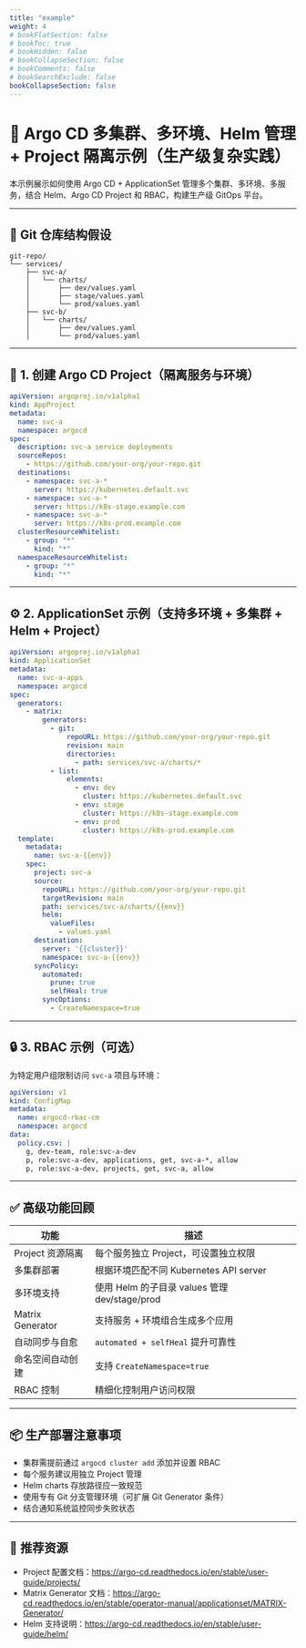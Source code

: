 ```yaml
---
title: "example"
weight: 4
# bookFlatSection: false
# bookToc: true
# bookHidden: false
# bookCollapseSection: false
# bookComments: false
# bookSearchExclude: false
bookCollapseSection: false
---
```

# 🚀 Argo CD 多集群、多环境、Helm 管理 + Project 隔离示例（生产级复杂实践）

本示例展示如何使用 Argo CD + ApplicationSet 管理多个集群、多环境、多服务，结合 Helm、Argo CD Project 和 RBAC，构建生产级 GitOps 平台。

---

## 📁 Git 仓库结构假设

```
git-repo/
└── services/
    ├── svc-a/
    │   └── charts/
    │       ├── dev/values.yaml
    │       ├── stage/values.yaml
    │       └── prod/values.yaml
    ├── svc-b/
    │   └── charts/
    │       ├── dev/values.yaml
    │       └── prod/values.yaml
```

---

## 🧩 1. 创建 Argo CD Project（隔离服务与环境）

```yaml
apiVersion: argoproj.io/v1alpha1
kind: AppProject
metadata:
  name: svc-a
  namespace: argocd
spec:
  description: svc-a service deployments
  sourceRepos:
    - https://github.com/your-org/your-repo.git
  destinations:
    - namespace: svc-a-*
      server: https://kubernetes.default.svc
    - namespace: svc-a-*
      server: https://k8s-stage.example.com
    - namespace: svc-a-*
      server: https://k8s-prod.example.com
  clusterResourceWhitelist:
    - group: "*"
      kind: "*"
  namespaceResourceWhitelist:
    - group: "*"
      kind: "*"
```

---

## ⚙️ 2. ApplicationSet 示例（支持多环境 + 多集群 + Helm + Project）

```yaml
apiVersion: argoproj.io/v1alpha1
kind: ApplicationSet
metadata:
  name: svc-a-apps
  namespace: argocd
spec:
  generators:
    - matrix:
        generators:
          - git:
              repoURL: https://github.com/your-org/your-repo.git
              revision: main
              directories:
                - path: services/svc-a/charts/*
          - list:
              elements:
                - env: dev
                  cluster: https://kubernetes.default.svc
                - env: stage
                  cluster: https://k8s-stage.example.com
                - env: prod
                  cluster: https://k8s-prod.example.com
  template:
    metadata:
      name: svc-a-{{env}}
    spec:
      project: svc-a
      source:
        repoURL: https://github.com/your-org/your-repo.git
        targetRevision: main
        path: services/svc-a/charts/{{env}}
        helm:
          valueFiles:
            - values.yaml
      destination:
        server: '{{cluster}}'
        namespace: svc-a-{{env}}
      syncPolicy:
        automated:
          prune: true
          selfHeal: true
        syncOptions:
          - CreateNamespace=true
```

---

## 🔒 3. RBAC 示例（可选）

为特定用户组限制访问 `svc-a` 项目与环境：

```yaml
apiVersion: v1
kind: ConfigMap
metadata:
  name: argocd-rbac-cm
  namespace: argocd
data:
  policy.csv: |
    g, dev-team, role:svc-a-dev
    p, role:svc-a-dev, applications, get, svc-a-*, allow
    p, role:svc-a-dev, projects, get, svc-a, allow
```

---

## ✅ 高级功能回顾

| 功能 | 描述 |
|------|------|
| Project 资源隔离 | 每个服务独立 Project，可设置独立权限 |
| 多集群部署 | 根据环境匹配不同 Kubernetes API server |
| 多环境支持 | 使用 Helm 的子目录 values 管理 dev/stage/prod |
| Matrix Generator | 支持服务 + 环境组合生成多个应用 |
| 自动同步与自愈 | `automated + selfHeal` 提升可靠性 |
| 命名空间自动创建 | 支持 `CreateNamespace=true` |
| RBAC 控制 | 精细化控制用户访问权限 |

---

## 📦 生产部署注意事项

- 集群需提前通过 `argocd cluster add` 添加并设置 RBAC
- 每个服务建议用独立 Project 管理
- Helm charts 存放路径应一致规范
- 使用专有 Git 分支管理环境（可扩展 Git Generator 条件）
- 结合通知系统监控同步失败状态

---

## 🔗 推荐资源

- Project 配置文档：https://argo-cd.readthedocs.io/en/stable/user-guide/projects/
- Matrix Generator 文档：https://argo-cd.readthedocs.io/en/stable/operator-manual/applicationset/MATRIX-Generator/
- Helm 支持说明：https://argo-cd.readthedocs.io/en/stable/user-guide/helm/
